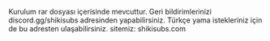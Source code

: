 Kurulum rar dosyası içerisinde mevcuttur.
Geri bildirimlerinizi discord.gg/shikisubs adresinden yapabilirsiniz.
Türkçe yama istekleriniz için de bu adresten ulaşabilirsiniz.
sitemiz: shikisubs.com
